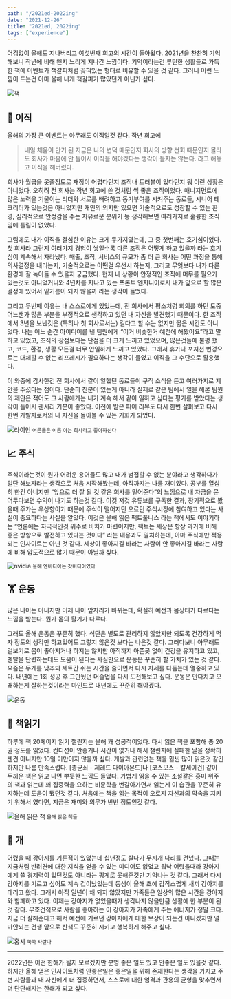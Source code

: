 ```yaml
---
path: "/2021ed-2022ing"
date: "2021-12-26"
title: "2021ed, 2022ing"
tags: ["experience"]
---
```


어김없이 올해도 지나버리고 여섯번째 회고의 시간이 돌아왔다. 2021년을 찬찬히 기억해보니 작년에 비해 왠지 느리게 지나간 느낌이다. 기억이라는건 루틴한 생활들로 가득한 책에 이벤트가 책갈피처럼 꽂혀있는 형태로 비유할 수 있을 것 같다. 그러니 이런 느낌이 드는건 아마 올해 내게 책갈피가 많았던게 아닌가 싶다.

![책](../images/2021ed/many_book.jpeg "책")

## 💼 이직 
올해의 가장 큰 이벤트는 아무래도 이직일것 같다. 작년 회고에
> 내일 채움이 만기 된 지금은 나의 변덕 때문인지 회사의 방향 선회 때문인지 몰라도 회사가 마음에 안 들어서 이직을 해야겠다는 생각이 들지는 않는다.
라고 해놓고 이직을 해버렸다.

회사가 월급을 못줄정도로 재정이 어렵다던지 조직내 트러블이 있다던지 뭐 이런 상황은 아니었다. 오히려 전 회사는 작년 회고에 쓴 것처럼 썩 좋은 조직이었다. 매니지먼트에 많은 노력을 기울이는 리더와 서로를 배려하고 동기부여를 시켜주는 동료들, 시니어 테크리더가 있는것은 아니었지만 개인의 의지만 있으면 기술적으로도 성장할 수 있는 환경, 심리적으로 안정감을 주는 자유로운 분위기 등 생각해보면 여러가지로 훌륭한 조직임에 틀림이 없었다. 

그럼에도 내가 이직을 결심한 이유는 크게 두가지였는데, 그 중 첫번째는 호기심이었다. 첫 회사라 그런지 여러가지 경험이 쌓일수록 다른 조직은 어떻게 하고 있을까 라는 호기심이 계속해서 자라났다. 매출, 조직, 서비스의 규모가 좀 더 큰 회사는 어떤 과정을 통해 의사결정을 내리는지, 기술적으로는 어떤걸 우선시 하는지, 그리고 무엇보다 내가 다른 환경에 잘 녹아들 수 있을지 궁금했다. 현재 내 상황이 안정적인 조직에 머무를 필요가 있는것도 아니었거니와 4년차를 지나고 있는 프론트 엔지니어로서 내가 앞으로 할 많은 결정에 있어서 밑거름이 되지 않을까 라는 생각이 들었다.

그리고 두번째 이유는 내 스스로에게 있었는데, 전 회사에서 평소처럼 회의를 하던 도중 어느샌가 많은 부분을 부정적으로 생각하고 있던 내 자신을 발견했기 때문이다. 한 조직에서 3년을 보낸것은 (특히나 첫 회사로서는) 길다고 할 수는 없지만 짧은 시간도 아니었다. 나는 어느 순간 아이디어를 낸 팀원에게 “이거 비슷한거 예전에 해봤어요”라고 말하고 있었고, 조직의 장점보다는 단점을 더 크게 느끼고 있었으며, 많은것들에 불평 했고, 코드, 환경, 생활 모든걸 너무 안일하게 느끼고 있었다. 그래서 휴가나 포지션 변경으로는 대체할 수 없는 리프레시가 필요하다는 생각이 들었고 이직을 그 수단으로 활용했다.

이 와중에 감사한건 전 회사에서 같이 일했던 동료들이 구직 소식을 듣고 여러가지로 제안을 주셨다는 점이다. 단순히 친분이 있는게 아니라 실제로 같은 팀에서 일을 해본 팀원의 제안은 적어도 그 사람에게는 내가 계속 해서 같이 일하고 싶다는 평가를 받았다는 생각이 들어서 괜시리 기분이 좋았다. 이전에 받은 피어 리뷰도 다시 한번 살펴보고 다시 한번 개발자로서의 내 자신을 돌아볼 수 있는 기회가 되었다.

![라이언](../images/2021ed/ryan.jpg "라이언")
<small>어른들은 이름 아는 회사라고 좋아하신다</small>

## 📈 주식
주식이라는것이 뭔가 어려운 용어들도 많고 내가 범접할 수 없는 분야라고 생각하다가 일단 해보자라는 생각으로 처음 시작해봤는데, 아직까지는 나름 재미있다. 공부를 열심히 한건 아니지만 “앞으로 더 잘 될 것 같은 회사를 밀어준다”의 느낌으로 내 자금을 묻어두다보면 수익이 나기도 하는것 같다. 이것 저것 유튜브를 구독한 결과,  장기적으로 봤을때 주가는 우상향이기 때문에 주식이 떨어지던 오르던 주식시장에 참여하고 있다는 사실이 중요하다는 사실을 알았다. 이것은 올해 읽은 팩트풀니스 라는 책에서도 이야기하는 “언론에는 자극적인것 위주로 비치기 마련이지만, 팩트는 세상은 항상 과거에 비해 좋은 방향으로 발전하고 있다는 것이다” 라는 내용과도 일치하는데, 아마 주식에만 적용되는 인사이트는 아닌 것 같다. 세상이 좋아지길 바라는 사람이 안 좋아지길 바라는 사람에 비해  압도적으로 많기 때문이 아닐까 싶다.

![nvidia](../images/2021ed/nvidia-stock.png "nvidia")
<small>올해 엔비디아는 갓비디아였다</small>

## 🏋️ 운동
많은 나이는 아니지만 이제 나이 앞자리가 바뀌는데, 확실히 예전과 몸상태가 다르다는 느낌을 받는다. 뭔가 몸의 활기가 다르다.

그래도 올해 운동은 꾸준히 했다. 식단은 별도로 관리하지 않았지만 되도록 건강하게 먹자 정도의 생각만 하고있어도 그렇지 않은것 보다는 나은것 같다. 그러다보니 아무래도 겉보기로 몸이 좋아지거나 하지는 않지만 아직까지 아픈곳 없이 건강을 유지하고 있고, 멘탈을 단련하는데도 도움이 된다는 사실만으로 운동은 꾸준히 할 가치가 있는 것 같다. 요즘은 무게를 낮추되 세트간 쉬는 시간을 줄이면서 다시 자세를 다듬는데 열중하고 있다. 내년에는 1회 성공 후 그만뒀던 머슬업을 다시 도전해보고 싶다. 운동은 안다치고 오래하는게 잘하는것이라는 마인드로 내년에도 꾸준히 해야겠다.

![운동](../images/2021ed/pullup.gif "pullup")

## 📖 책읽기
하루에 책 20페이지 읽기 챌린지는 올해 꽤 성공적이었다. 다시 읽은 책을 포함해 총 20권 정도를 읽었다. 컨디션이 안좋거나 시간이 없거나 해서 챌린지에 실패한 날을 정확히 센건 아니지만 10일 미만이지 않을까 싶다. 개발과 관련없는 책을 훨씬 많이 읽은것 같긴 하지만 나름 만족스럽다. [총균쇠 - 제레드 다이아몬드]나 [코스모스 - 칼세이건] 같이 두꺼운 책은 읽고 나면 뿌듯한 느낌도 들었다. 가볍게 읽을 수 있는 소설같은 흥미 위주의 책과 읽는데 꽤 집중력을 요하는 비문학을 번갈아가면서 읽는게 이 습관을 꾸준히 유지하는데 도움이 됐던것 같다. 처음에는 책을 읽는 목적이 오로지 자신과의 약속을 지키기 위해서 였다면, 지금은 재미와 의무가 반반 정도인것 같다.

![올해 읽은 책](../images/2021ed/book.jpg "올해 읽은 책")
<small>올해 읽은 책들</small>

## 🐶 개
어렸을 때 강아지를 기른적이 있었는데 십년정도 살다가 무지개 다리를 건넜다. 그때는 지금처럼 반려견에 대한 지식을 얻을 수 있는 미디어도 없었고 워낙 어렸을때라 강아지에게 쓸 경제력이 있던것도 아니라는 핑계로 못해준것만 기억나는 것 같다. 그래서 다시 강아지를 기르고 싶어도 계속 겁이났었는데 동생이 올해 초에 갑작스럽게 새끼 강아지를 데리고 왔다. 그래서 아직 일년이 채 되지 않았지만 가족들은 일상의 많은 시간을 강아지와 함께하고 있다. 이제는 강아지가 없었을때가 생각나지 않을만큼 생활에 한 부분이 된 것 같다. 무조건적으로 사람을 좋아하는 이 강아지가 가족에게 주는 에너지가 정말 크다. 지금 더 잘해준다고 해서 예전에 기르던 강아지에게 대한 보상이 되는건 아니겠지만 얼마안되는 견생 앞으로 산책도 꾸준히 시키고 행복하게 해주고 싶다.

![홍시](../images/2021ed/dog.png "홍시")
<small>쑥쑥 자란다</small>

---

2022년은 어떤 한해가 될지 모르겠지만 분명 좋은 일도 있고 안좋은 일도 있을것 같다. 하지만 올해 얻은 인사이트처럼 안좋은일은 좋은일을 위해 존재한다는 생각을 가지고 주변 사람들과 내 자신에게 더 집중하면서, 스스로에 대한 엄격과 관용의 균형을 맞추면서 더 단단해지는 한해가 되고 싶다. 



